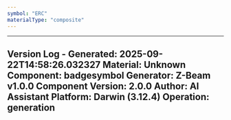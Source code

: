 ```yaml
---
symbol: "ERC"
materialType: "composite"
---
```


---
Version Log - Generated: 2025-09-22T14:58:26.032327
Material: Unknown
Component: badgesymbol
Generator: Z-Beam v1.0.0
Component Version: 2.0.0
Author: AI Assistant
Platform: Darwin (3.12.4)
Operation: generation
---